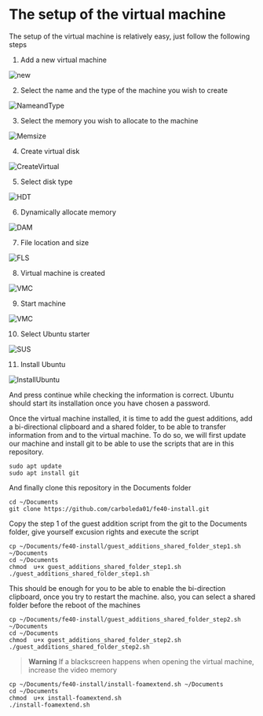 # The setup of the virtual machine
The setup of the virtual machine is relatively easy, just follow the following steps

1. Add a new virtual machine

![new](./images/1.New.png)

2. Select the name and the type of the machine you wish to create

![NameandType](./images/2.Name_and_type.png)

3. Select the memory you wish to allocate to the machine

![Memsize](./images/3.Select_memory.png)

4. Create virtual disk

![CreateVirtual](./images/4.Createvirtual.png)

5. Select disk type

![HDT](./images/5.harddisktype.png)

6. Dynamically allocate memory

![DAM](./images/6.dynamicallyallocated.png)

7. File location and size

![FLS](./images/7.filelocationandsize.png )

8. Virtual machine is created

![VMC](./images/8.createdmachine.png)

9. Start machine

![VMC](./images/9.startmachine.png)

10. Select Ubuntu starter

![SUS](./images/10.select_ubuntustarter.png)

11. Install Ubuntu

![InstallUbuntu](./images/11.installUbuntu.png)

And press continue while checking the information is correct. Ubuntu should start its installation once you have chosen a password.

Once the virtual machine installed, it is time to add the guest additions, add a bi-directional clipboard and a shared folder, to be able to transfer information from and to the virtual machine. 
To do so, we will first update our machine and install git to be able to use the scripts that are in this repository.

```
sudo apt update
sudo apt install git
```
And finally clone this repository in the Documents folder

```
cd ~/Documents
git clone https://github.com/carboleda01/fe40-install.git
```

Copy the step 1 of the guest addition script from the git to the Documents folder, give yourself excusion rights and execute the script

```
cp ~/Documents/fe40-install/guest_additions_shared_folder_step1.sh ~/Documents
cd ~/Documents
chmod  u+x guest_additions_shared_folder_step1.sh
./guest_additions_shared_folder_step1.sh
```
This should be enough for you to be able to enable the bi-direction clipboard, once you try to restart the machine.
also, you can select a shared folder before the reboot of the machines


```
cp ~/Documents/fe40-install/guest_additions_shared_folder_step2.sh ~/Documents
cd ~/Documents
chmod  u+x guest_additions_shared_folder_step2.sh
./guest_additions_shared_folder_step2.sh
```

> **Warning**
> If a blackscreen happens when opening the virtual machine, increase the video memory

```
cp ~/Documents/fe40-install/install-foamextend.sh ~/Documents
cd ~/Documents
chmod  u+x install-foamextend.sh
./install-foamextend.sh
```
